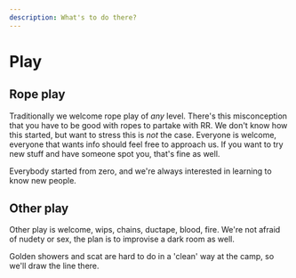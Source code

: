 ```yaml
---
description: What's to do there?
---
```

# Play
## Rope play 
Traditionally we welcome rope play of *any* level. There's this misconception that you have to be good with ropes to partake with RR. 
We don't know how this started, but want to stress this is _not_ the case. Everyone is welcome, everyone that wants info should feel free to approach us. 
If you want to try new stuff and have someone spot you, that's fine as well. 

Everybody started from zero, and we're always interested in learning to know new people. 

## Other play
Other play is welcome, wips, chains, ductape, blood, fire. 
We're not afraid of nudety or sex, the plan is to improvise a dark room as well.

Golden showers and scat are hard to do in a 'clean' way at the camp, so we'll draw the line there. 
